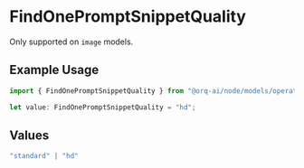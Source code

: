 # FindOnePromptSnippetQuality

Only supported on `image` models.

## Example Usage

```typescript
import { FindOnePromptSnippetQuality } from "@orq-ai/node/models/operations";

let value: FindOnePromptSnippetQuality = "hd";
```

## Values

```typescript
"standard" | "hd"
```